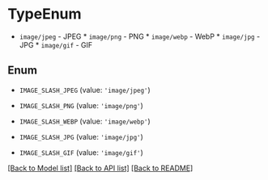 # TypeEnum

* `image/jpeg` - JPEG * `image/png` - PNG * `image/webp` - WebP * `image/jpg` - JPG * `image/gif` - GIF

## Enum

* `IMAGE_SLASH_JPEG` (value: `'image/jpeg'`)

* `IMAGE_SLASH_PNG` (value: `'image/png'`)

* `IMAGE_SLASH_WEBP` (value: `'image/webp'`)

* `IMAGE_SLASH_JPG` (value: `'image/jpg'`)

* `IMAGE_SLASH_GIF` (value: `'image/gif'`)

[[Back to Model list]](../README.md#documentation-for-models) [[Back to API list]](../README.md#documentation-for-api-endpoints) [[Back to README]](../README.md)


